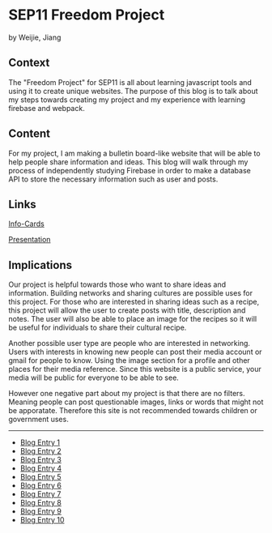 # SEP11 Freedom Project
by Weijie, Jiang

## Context
The "Freedom Project" for SEP11 is all about learning javascript tools and using it to create unique websites. The purpose of this blog is to talk about my steps towards creating my project and my experience with learning firebase and webpack. 
## Content
For my project, I am making a bulletin board-like website that will be able to help people share information and ideas. This blog will walk through my process of independently studying Firebase in order to make a database API to store the necessary information such as user and posts.

## Links

[Info-Cards](https://weijiej2964.github.io/InfoCards/dist/login.html)

[Presentation](https://docs.google.com/presentation/d/1D6dm9_RRVJfqVNBE-yQC3ERYfOzlHSxmHqKHOf21sfI/edit?usp=sharing)

## Implications
Our project is helpful towards those who want to share ideas and information. Building networks and sharing cultures are possible uses for this project. For those who are interested in sharing ideas such as a recipe, this project will allow the user to create posts with title, description and notes. The user will also be able to place an image for the recipes so it will be useful for individuals to share their cultural recipe. 

Another possible user type are people who are interested in networking. Users with interests in knowing new people can post their media account or gmail for people to know. Using the image section for a profile and other places for their media reference. Since this website is a public service, your media will be public for everyone to be able to see. 

However one negative part about my project is that there are no filters. Meaning people can post questionable images, links or words that might not be apporatate. Therefore this site is not recommended towards children or government uses. 

---

* [Blog Entry 1](entries/entry01.md)
* [Blog Entry 2](entries/entry02.md)
* [Blog Entry 3](entries/entry03.md)
* [Blog Entry 4](entries/entry04.md)
* [Blog Entry 5](entries/entry05.md)
* [Blog Entry 6](entries/entry06.md)
* [Blog Entry 7](entries/entry07.md)
* [Blog Entry 8](entries/entry08.md)
* [Blog Entry 9](entries/entry09.md)
* [Blog Entry 10](entries/entry10.md)


